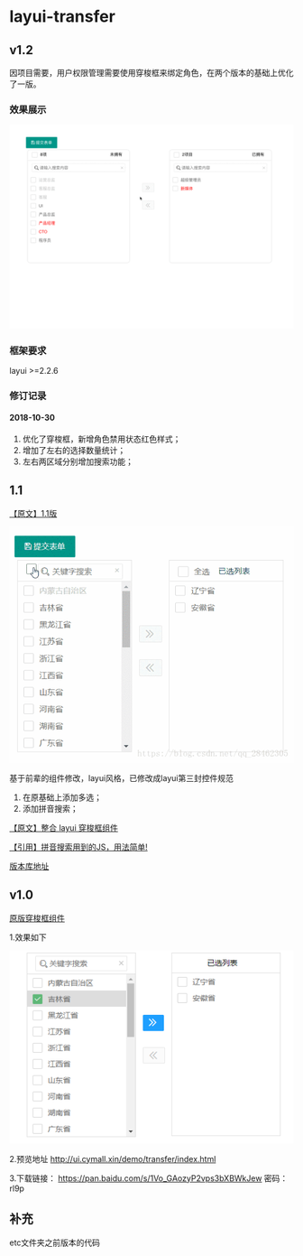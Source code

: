 # layui-transfer

## v1.2

因项目需要，用户权限管理需要使用穿梭框来绑定角色，在两个版本的基础上优化了一版。

### 效果展示

![穿梭框v1.2](etc/1.2.gif)

### 框架要求

layui >=2.2.6

### 修订记录

#### 2018-10-30

1. 优化了穿梭框，新增角色禁用状态红色样式；
2. 增加了左右的选择数量统计；
3. 左右两区域分别增加搜索功能；

## 1.1

[【原文】1.1版](https://blog.csdn.net/qq_28462305/article/details/81842187)

![1.1](etc/1.1.gif)

基于前辈的组件修改，layui风格，已修改成layui第三封控件规范
1. 在原基础上添加多选；
2. 添加拼音搜索；

[【原文】整合 layui 穿梭框组件](https://fly.layui.com/jie/30248/)

[【引用】拼音搜索用到的JS，用法简单!](https://github.com/xmflswood/pinyin-match)

[版本库地址](https://gitee.com/FLB0821/layui_widget/tree/master)

## v1.0

[原版穿梭框组件](https://fly.layui.com/jie/30248/)

1.效果如下

![原版穿梭框](etc/1.0.png)

2.预览地址 http://ui.cymall.xin/demo/transfer/index.html 

3.下载链接： https://pan.baidu.com/s/1Vo_GAozyP2vps3bXBWkJew 密码：rl9p

## 补充
etc文件夹之前版本的代码

